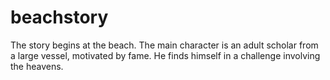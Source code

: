 # beachstory
The story begins at the beach. The main character is an adult scholar from a large vessel, motivated by fame. He finds himself in a challenge involving the heavens.
